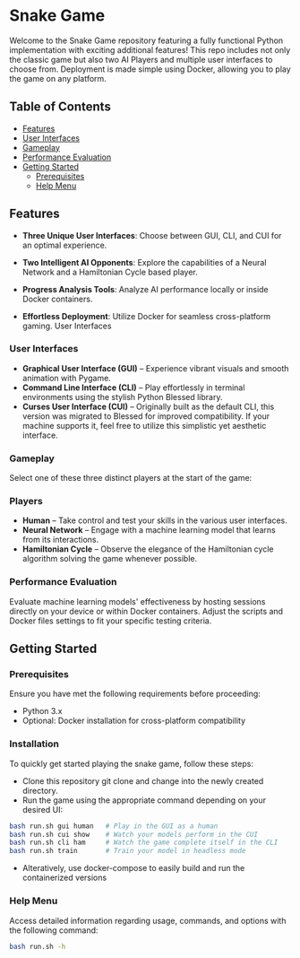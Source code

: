 # Snake Game

Welcome to the Snake Game repository featuring a fully functional Python implementation with exciting additional features! This repo includes not only the classic game but also two AI Players and multiple user interfaces to choose from. Deployment is made simple using Docker, allowing you to play the game on any platform.

## Table of Contents

- [Features](#features)
- [User Interfaces](#user-interfaces)
- [Gameplay](#gameplay)
- [Performance Evaluation](#performance-evaluation)
- [Getting Started](#getting-started)
  - [Prerequisites](#prerequisites)
  - [Help Menu](#help-menu)

## Features

- **Three Unique User Interfaces**: Choose between GUI, CLI, and CUI for an optimal experience.

- **Two Intelligent AI Opponents**: Explore the capabilities of a Neural Network and a Hamiltonian Cycle based player.

- **Progress Analysis Tools**: Analyze AI performance locally or inside Docker containers.

- **Effortless Deployment**: Utilize Docker for seamless cross-platform gaming.
  User Interfaces

### User Interfaces

- **Graphical User Interface (GUI)** – Experience vibrant visuals and smooth animation with Pygame.
- **Command Line Interface (CLI)** – Play effortlessly in terminal environments using the stylish Python Blessed library.
- **Curses User Interface (CUI)** – Originally built as the default CLI, this version was migrated to Blessed for improved compatibility. If your machine supports it, feel free to utilize this simplistic yet aesthetic interface.

### Gameplay

Select one of these three distinct players at the start of the game:

### Players

- **Human** – Take control and test your skills in the various user interfaces.
- **Neural Network** – Engage with a machine learning model that learns from its interactions.
- **Hamiltonian Cycle** – Observe the elegance of the Hamiltonian cycle algorithm solving the game whenever possible.

### Performance Evaluation

Evaluate machine learning models' effectiveness by hosting sessions directly on your device or within Docker containers. Adjust the scripts and Docker files settings to fit your specific testing criteria.

## Getting Started

### Prerequisites

Ensure you have met the following requirements before proceeding:

- Python 3.x
- Optional: Docker installation for cross-platform compatibility

### Installation

To quickly get started playing the snake game, follow these steps:

- Clone this repository git clone and change into the newly created directory.
- Run the game using the appropriate command depending on your desired UI:

```bash
bash run.sh gui human   # Play in the GUI as a human
bash run.sh cui show    # Watch your models perform in the CUI
bash run.sh cli ham     # Watch the game complete itself in the CLI
bash run.sh train       # Train your model in headless mode
```

- Alteratively, use docker-compose to easily build and run the containerized versions

### Help Menu

Access detailed information regarding usage, commands, and options with the following command:

```bash
bash run.sh -h
```
